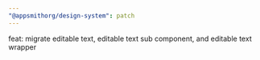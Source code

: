 ```yaml
---
"@appsmithorg/design-system": patch
---
```


feat: migrate editable text, editable text sub component, and editable text wrapper 
